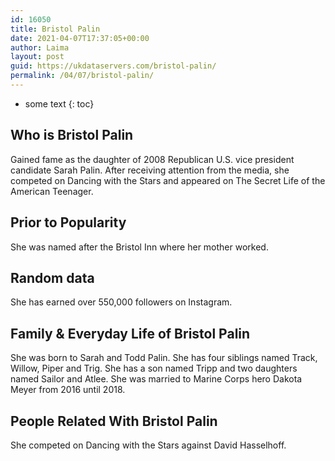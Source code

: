 ```yaml
---
id: 16050
title: Bristol Palin
date: 2021-04-07T17:37:05+00:00
author: Laima
layout: post
guid: https://ukdataservers.com/bristol-palin/
permalink: /04/07/bristol-palin/
---
```


* some text
{: toc}


## Who is Bristol Palin
                  
                  
                  
Gained fame as the daughter of 2008 Republican U.S. vice president candidate Sarah Palin. After receiving attention from the media, she competed on Dancing with the Stars and appeared on The Secret Life of the American Teenager.
                  
              
            
              
            
                
                
                
## Prior to Popularity
                  
                  
                  
She was named after the Bristol Inn where her mother worked.
                  
              
            
              
            
                
                
                
## Random data
                  
                  
                  
She has earned over 550,000 followers on Instagram.
                  
              
            
              
            
                
                
                
## Family & Everyday Life of Bristol Palin
                  
                  
                  
She was born to Sarah and Todd Palin. She has four siblings named Track, Willow, Piper and Trig. She has a son named Tripp and two daughters named Sailor and Atlee. She was married to Marine Corps hero Dakota Meyer from 2016 until 2018. 
                  
              
            
              
            
                
                
                
## People Related With Bristol Palin
                  
                  
                  
She competed on Dancing with the Stars against David Hasselhoff.
                  
              
            
              
            
                
              
            
              
              
            
            
              
            
          
          
          